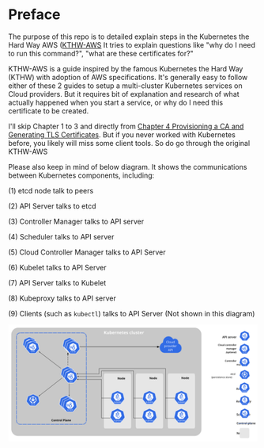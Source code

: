 # Preface
The purpose of this repo is to detailed explain steps in the Kubernetes the Hard Way AWS ([KTHW-AWS](https://github.com/prabhatsharma/kubernetes-the-hard-way-aws) It tries to explain questions like "why do I need to run this command?", "what are these certificates for?"

KTHW-AWS is a guide inspired by the famous Kubernetes the Hard Way (KTHW) with adoption of AWS specifications. It's generally easy to follow either of these 2 guides to setup a multi-cluster Kubernetes services on Cloud providers. But it requires bit of explanation and research of what actually happened when you start a service, or why do I need this certificate to be created. 

I'll skip Chapter 1 to 3 and directly from [Chapter 4 Provisioning a CA and Generating TLS Certificates](https://github.com/prabhatsharma/kubernetes-the-hard-way-aws/blob/master/docs/04-certificate-authority.md). But if you never worked with Kubernetes before, you likely will miss some client tools. So do go through the original KTHW-AWS

Please also keep in mind of below diagram. It shows the communications between Kubernetes components, including:

(1) etcd node talk to peers

(2) API Server talks to etcd

(3) Controller Manager talks to API server

(4) Scheduler talks to API server

(5) Cloud Controller Manager talks to API Server

(6) Kubelet talks to API Server

(7) API Server talks to Kubelet

(8) Kubeproxy talks to API server

(9) Clients (such as `kubectl`) talks to API Server (Not shown in this diagram)

![Kubernetes Components, taken from Official [Document](https://kubernetes.io/docs/concepts/overview/components/)](components-of-kubernetes.svg "Title")
